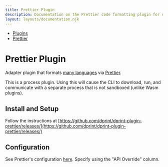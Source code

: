 ```yaml
---
title: Prettier Plugin
description: Documentation on the Prettier code formatting plugin for dprint.
layout: layouts/documentation.njk
---
```


<nav class="breadcrumb" aria-label="breadcrumbs">
  <ul>
    <li><a href="/plugins">Plugins</a></li>
    <li><a href="/plugins/prettier">Prettier</a></li>
  </ul>
</nav>

# Prettier Plugin

Adapter plugin that formats [many languages](https://prettier.io/docs/en/index.html) via [Prettier](https://prettier.io).

<div class="message is-warning">
  <div class="message-body">
    This is a process plugin. Using this will cause the CLI to download, run, and communicate with a separate process that is not sandboxed (unlike Wasm plugins).
  </div>
</div>

## Install and Setup

Follow the instructions at [https://github.com/dprint/dprint-plugin-prettier/releases/](https://github.com/dprint/dprint-plugin-prettier/releases/)

## Configuration

See Prettier's configuration [here](https://prettier.io/docs/en/options.html). Specify using the "API Override" column.
